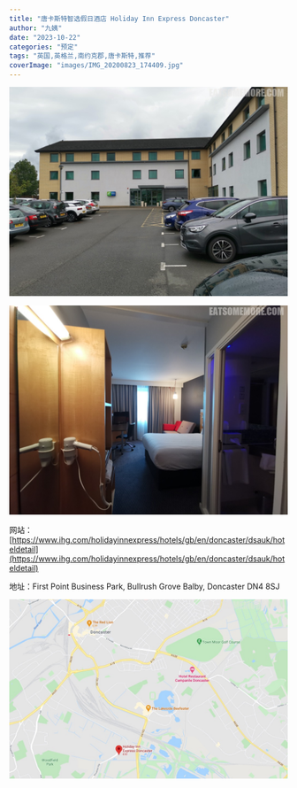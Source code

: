```yaml
---
title: "唐卡斯特智选假日酒店 Holiday Inn Express Doncaster"
author: "九姨"
date: "2023-10-22"
categories: "预定"
tags: "英国,英格兰,南约克郡,唐卡斯特,推荐"
coverImage: "images/IMG_20200823_174409.jpg"
---
```


>

![唐卡斯特智选假日酒店](images/IMG_20200823_174409.jpg)

>

![唐卡斯特智选假日酒店](images/IMG_20200823_174752.jpg)


网站：[https://www.ihg.com/holidayinnexpress/hotels/gb/en/doncaster/dsauk/hoteldetail](https://www.ihg.com/holidayinnexpress/hotels/gb/en/doncaster/dsauk/hoteldetail)

地址：First Point Business Park, Bullrush Grove Balby, Doncaster DN4 8SJ

![唐卡斯特智选假日酒店](images/hixdoncaster.jpg)